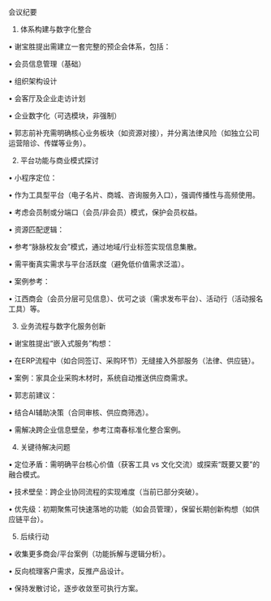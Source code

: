   会议纪要

1. 体系构建与数字化整合

• 谢宝胜提出需建立一套完整的预企会体系，包括：

  • 会员信息管理（基础）

  • 组织架构设计

  • 会客厅及企业走访计划

  • 企业数字化（可选模块，非强制）

• 郭志前补充需明确核心业务板块（如资源对接），并分离法律风险（如独立公司运营陪诊、传媒等业务）。

2. 平台功能与商业模式探讨

• 小程序定位：

  • 作为工具型平台（电子名片、商城、咨询服务入口），强调传播性与高频使用。

  • 考虑会员制或分端口（会员/非会员）模式，保护会员权益。

• 资源匹配逻辑：

  • 参考“脉脉校友会”模式，通过地域/行业标签实现信息集散。

  • 需平衡真实需求与平台活跃度（避免低价值需求泛滥）。

• 案例参考：

  • 江西商会（会员分层可见信息）、优可之谈（需求发布平台）、活动行（活动报名工具）等。

3. 业务流程与数字化服务创新

• 谢宝胜提出“嵌入式服务”构想：

  • 在ERP流程中（如合同签订、采购环节）无缝接入外部服务（法律、供应链）。

  • 案例：家具企业采购木材时，系统自动推送供应商需求。

• 郭志前建议：

  • 结合AI辅助决策（合同审核、供应商筛选）。

  • 需解决跨企业信息壁垒，参考江南春标准化整合案例。

4. 关键待解决问题

• 定位矛盾：需明确平台核心价值（获客工具 vs 文化交流）或探索“既要又要”的融合模式。

• 技术壁垒：跨企业协同流程的实现难度（当前已部分突破）。

• 优先级：初期聚焦可快速落地的功能（如会员管理），保留长期创新构想（如供应链平台）。

5. 后续行动

• 收集更多商会/平台案例（功能拆解与逻辑分析）。

• 反向梳理客户需求，反推产品设计。

• 保持发散讨论，逐步收敛至可执行方案。